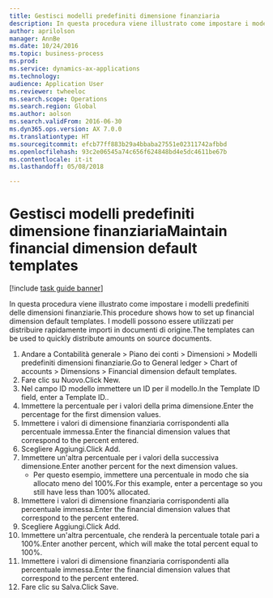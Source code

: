```yaml
--- 
title: Gestisci modelli predefiniti dimensione finanziaria
description: In questa procedura viene illustrato come impostare i modelli predefiniti delle dimensioni finanziarie.
author: aprilolson
manager: AnnBe
ms.date: 10/24/2016
ms.topic: business-process
ms.prod: 
ms.service: dynamics-ax-applications
ms.technology: 
audience: Application User
ms.reviewer: twheeloc
ms.search.scope: Operations
ms.search.region: Global
ms.author: aolson
ms.search.validFrom: 2016-06-30
ms.dyn365.ops.version: AX 7.0.0
ms.translationtype: HT
ms.sourcegitcommit: efcb77ff883b29a4bbaba27551e02311742afbbd
ms.openlocfilehash: 93c2e06545a74c656f624848bd4e5dc4611be67b
ms.contentlocale: it-it
ms.lasthandoff: 05/08/2018

---
```

# <a name="maintain-financial-dimension-default-templates"></a><span data-ttu-id="9d171-103">Gestisci modelli predefiniti dimensione finanziaria</span><span class="sxs-lookup"><span data-stu-id="9d171-103">Maintain financial dimension default templates</span></span>

[!include [task guide banner](../../includes/task-guide-banner.md)]

<span data-ttu-id="9d171-104">In questa procedura viene illustrato come impostare i modelli predefiniti delle dimensioni finanziarie.</span><span class="sxs-lookup"><span data-stu-id="9d171-104">This procedure shows how to set up financial dimension default templates.</span></span> <span data-ttu-id="9d171-105">I modelli possono essere utilizzati per distribuire rapidamente importi in documenti di origine.</span><span class="sxs-lookup"><span data-stu-id="9d171-105">The templates can be used to quickly distribute amounts on source documents.</span></span>

1. <span data-ttu-id="9d171-106">Andare a Contabilità generale > Piano dei conti > Dimensioni > Modelli predefiniti dimensioni finanziarie.</span><span class="sxs-lookup"><span data-stu-id="9d171-106">Go to General ledger > Chart of accounts > Dimensions > Financial dimension default templates.</span></span>
2. <span data-ttu-id="9d171-107">Fare clic su Nuovo.</span><span class="sxs-lookup"><span data-stu-id="9d171-107">Click New.</span></span>
3. <span data-ttu-id="9d171-108">Nel campo ID modello immettere un ID per il modello.</span><span class="sxs-lookup"><span data-stu-id="9d171-108">In the Template ID field, enter a Template ID..</span></span>
4. <span data-ttu-id="9d171-109">Immettere la percentuale per i valori della prima dimensione.</span><span class="sxs-lookup"><span data-stu-id="9d171-109">Enter the percentage for the first dimension values.</span></span>
5. <span data-ttu-id="9d171-110">Immettere i valori di dimensione finanziaria corrispondenti alla percentuale immessa.</span><span class="sxs-lookup"><span data-stu-id="9d171-110">Enter the financial dimension values that correspond to the percent entered.</span></span>
6. <span data-ttu-id="9d171-111">Scegliere Aggiungi.</span><span class="sxs-lookup"><span data-stu-id="9d171-111">Click Add.</span></span>
7. <span data-ttu-id="9d171-112">Immettere un'altra percentuale per i valori della successiva dimensione.</span><span class="sxs-lookup"><span data-stu-id="9d171-112">Enter another percent for the next dimension values.</span></span>
    * <span data-ttu-id="9d171-113">Per questo esempio, immettere una percentuale in modo che sia allocato meno del 100%.</span><span class="sxs-lookup"><span data-stu-id="9d171-113">For this example, enter a percentage so you still have less than 100% allocated.</span></span>  
8. <span data-ttu-id="9d171-114">Immettere i valori di dimensione finanziaria corrispondenti alla percentuale immessa.</span><span class="sxs-lookup"><span data-stu-id="9d171-114">Enter the financial dimension values that correspond to the percent entered.</span></span>
9. <span data-ttu-id="9d171-115">Scegliere Aggiungi.</span><span class="sxs-lookup"><span data-stu-id="9d171-115">Click Add.</span></span>
10. <span data-ttu-id="9d171-116">Immettere un'altra percentuale, che renderà la percentuale totale pari a 100%.</span><span class="sxs-lookup"><span data-stu-id="9d171-116">Enter another percent, which will make the total percent equal to 100%.</span></span>
11. <span data-ttu-id="9d171-117">Immettere i valori di dimensione finanziaria corrispondenti alla percentuale immessa.</span><span class="sxs-lookup"><span data-stu-id="9d171-117">Enter the financial dimension values that correspond to the percent entered.</span></span>
12. <span data-ttu-id="9d171-118">Fare clic su Salva.</span><span class="sxs-lookup"><span data-stu-id="9d171-118">Click Save.</span></span>


